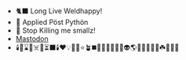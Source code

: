 - 🐈‍⬛ Long Live Weldhappy!
- 🐍 Applied Pöst Pythön
- 🐢 Stop Killing me smallz!
- <a rel="me" href="https://fosstodon.org/@muse">Mastodon</a>
- 🕯️📎⌛💀☠️👻⏳⬛🕯️♥️💡🎁🐠⭐🪴◼️🧬🌃✨🧞‍♂️🔵👽🌎🧭⏰🧩🇺🇦☘️🐎🌹🍺
